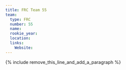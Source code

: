 ```yaml
---
title: FRC Team 55
team:
  type: FRC
  number: 55
  name:
  rookie_year:
  location:
  links:
    Website:
---
```


{% include remove_this_line_and_add_a_paragraph %}
